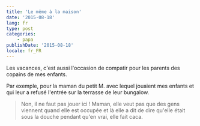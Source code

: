 ```yaml
---
title: 'Le même à la maison'
date: '2015-08-18'
lang: fr
type: post
categories:
    - papa
publishDate: '2015-08-18'
locale: fr_FR
---
```


Les vacances, c'est aussi l'occasion de compatir pour les parents des copains de mes enfants.

Par exemple, pour la maman du petit M. avec lequel jouaient mes enfants et qui leur a refusé l'entrée sur la terrasse de leur bungalow.

> Non, il ne faut pas jouer ici ! Maman, elle veut pas que des gens viennent quand elle est occupée et là elle a dit de dire qu'elle était sous la douche pendant qu'en vrai, elle fait caca.
